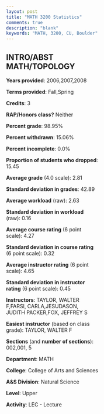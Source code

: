 ```yaml
---
layout: post
title: "MATH 3200 Statistics"
comments: true
description: "blank"
keywords: "MATH, 3200, CU, Boulder"
--- 
```

<head>
<script src="https://ajax.googleapis.com/ajax/libs/jquery/2.1.3/jquery.min.js"></script>
<script src="https://dl.dropboxusercontent.com/s/pc42nxpaw1ea4o9/highcharts.js?dl=0"></script>
<!-- <script src="../assets/js/highcharts.js"></script> -->
<style type="text/css">@font-face {
	font-family: "Bebas Neue";
	src: url(https://www.filehosting.org/file/details/544349/BebasNeue%20Regular.otf) format("opentype");
	}
	h1.Bebas { 
		font-family: "Bebas Neue", Verdana, Tahoma;
	}
</style>
</head>
<body>
	<div id="container" style="float: right; width: 45%; height: 88%; margin-left: 2.5%; margin-right: 2.5%;"></div>
	<script language="JavaScript">
		$(document).ready(function() {
		var chart = {type: 'column'};
		var title = {text: 'Grade Distribution'};
		var xAxis = {categories: ['A','B','C','D','F'],crosshair: true};
		var yAxis = {min: 0,title: {text: 'Percentage'}};
		var tooltip = {headerFormat: '<center><b><span style="font-size:20px">{point.key}</span></b></center>',
		               pointFormat: '<td style="padding:0"><b>{point.y:.1f}%</b></td>',
		               footerFormat: '</table>',shared: true,useHTML: true};
		var plotOptions = {column: {pointPadding: 0.0,borderWidth: 0}};  
		var credits = {enabled: false};var series= [{name: 'Percent',data: [33.98,33.98,20.39,2.91,8.74,]}];
		var json = {};
		json.chart = chart;
		json.title = title;
		json.tooltip = tooltip;
		json.xAxis = xAxis;
		json.yAxis = yAxis;  
		json.series = series;
		json.plotOptions = plotOptions;  
		json.credits = credits;
		$('#container').highcharts(json);
	});
	</script>
</body>
			   
## INTRO/ABST MATH/TOPOLOGY

**Years provided**: 2006,2007,2008

**Terms provided**: Fall,Spring

**Credits**: 3

**RAP/Honors class?** Neither

**Percent grade**: 98.95%

**Percent withdrawn**: 15.06%

**Percent incomplete**: 0.0%

**Proportion of students who dropped**: 15.45

**Average grade** (4.0 scale): 2.81

**Standard deviation in grades**: 42.89

**Average workload** (raw): 2.63

**Standard deviation in workload** (raw): 0.16

**Average course rating** (6 point scale): 4.27

**Standard deviation in course rating** (6 point scale): 0.32

**Average instructor rating** (6 point scale): 4.65

**Standard deviation in instructor rating** (6 point scale): 0.45

**Instructors**: TAYLOR, WALTER F,FARSI, CARLA,JESUDASON, JUDITH PACKER,FOX, JEFFREY S

**Easiest instructor** (based on class grade): TAYLOR, WALTER F

**Sections** (and **number of sections**): 002,001, 5

**Department**: MATH

**College**: College of Arts and Sciences

**A&S Division**: Natural Science

**Level**: Upper

**Activity**: LEC - Lecture